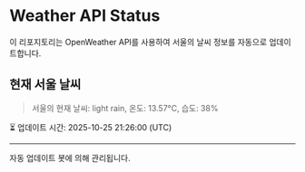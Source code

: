 
# Weather API Status

이 리포지토리는 OpenWeather API를 사용하여 서울의 날씨 정보를 자동으로 업데이트합니다.

## 현재 서울 날씨
> 서울의 현재 날씨: light rain, 온도: 13.57°C, 습도: 38%

⏳ 업데이트 시간: 2025-10-25 21:26:00 (UTC)

---
자동 업데이트 봇에 의해 관리됩니다.
